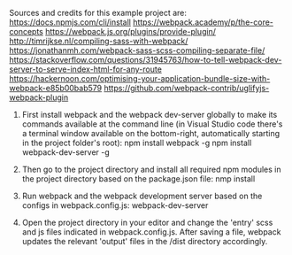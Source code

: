 
Sources and credits for this example project are:
https://docs.npmjs.com/cli/install
https://webpack.academy/p/the-core-concepts
https://webpack.js.org/plugins/provide-plugin/
http://timrijkse.nl/compiling-sass-with-webpack/ 
https://jonathanmh.com/webpack-sass-scss-compiling-separate-file/
https://stackoverflow.com/questions/31945763/how-to-tell-webpack-dev-server-to-serve-index-html-for-any-route
https://hackernoon.com/optimising-your-application-bundle-size-with-webpack-e85b00bab579 
https://github.com/webpack-contrib/uglifyjs-webpack-plugin


1. First install webpack and the webpack dev-server globally to make its commands available at the command line
(in Visual Studio code there's a terminal window available on the bottom-right, automatically starting in the project folder's root):
npm install webpack -g
npm install webpack-dev-server -g

2. Then go to the project directory and install all required npm modules in the project directory based on the package.json file:
nmp install

3. Run webpack and the webpack development server based on the configs in webpack.config.js:
webpack-dev-server

4. Open the project directory in your editor and change the 'entry' scss and js files indicated in webpack.config.js.
After saving a file, webpack updates the relevant 'output' files in the /dist directory accordingly.
